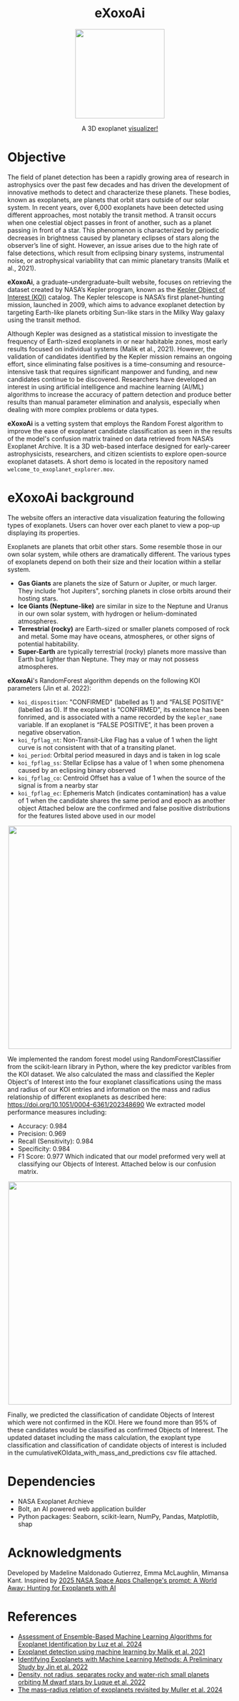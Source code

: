 <h1 align="center"> eXoxoAi </h1>
<p align="center">
  <img src="exoxoai.png" width="200">
</p>
<p align="center">A 3D exoplanet <a href="https://exoplanet-s180.bolt.host/">visualizer!</a></p>

# Objective
The field of planet detection has been a rapidly growing area of research in astrophysics over the past few decades and has driven the development of innovative methods to detect and characterize these planets. These bodies, known as exoplanets, are planets that orbit stars outside of our solar system. In recent years, over 6,000 exoplanets have been detected using different approaches, most notably the transit method. A transit occurs when one celestial object passes in front of another, such as a planet passing in front of a star. This phenomenon is characterized by periodic decreases in brightness caused by planetary eclipses of stars along the observer’s line of sight. However, an issue arises due to the high rate of false detections, which result from eclipsing binary systems, instrumental noise, or astrophysical variability that can mimic planetary transits (Malik et al., 2021).

**eXoxoAi**, a graduate–undergraduate–built website, focuses on retrieving the dataset created by NASA’s Kepler program, known as the <a href="https://exoplanetarchive.ipac.caltech.edu/cgi-bin/TblView/nph-tblView?app=ExoTbls&config=cumulative">Kepler Object of Interest (KOI)</a> catalog. The Kepler telescope is NASA’s first planet-hunting mission, launched in 2009, which aims to advance exoplanet detection by targeting Earth-like planets orbiting Sun-like stars in the Milky Way galaxy using the transit method.

Although Kepler was designed as a statistical mission to investigate the frequency of Earth-sized exoplanets in or near habitable zones, most early results focused on individual systems (Malik et al., 2021). However, the validation of candidates identified by the Kepler mission remains an ongoing effort, since eliminating false positives is a time-consuming and resource-intensive task that requires significant manpower and funding, and new candidates continue to be discovered. Researchers have developed an interest in using artificial intelligence and machine learning (AI/ML) algorithms to increase the accuracy of pattern detection and produce better results than manual parameter elimination and analysis, especially when dealing with more complex problems or data types.

**eXoxoAi** is a vetting system that employs the Random Forest algorithm to improve the ease of exoplanet candidate classification as seen in the results of the model's confusion matrix trained on data retrieved from NASA’s Exoplanet Archive. It is a 3D web-based interface designed for early-career astrophysicists, researchers, and citizen scientists to explore open-source exoplanet datasets. A short demo is located in the repository named ```welcome_to_exoplanet_explorer.mov```.

# eXoxoAi background
The website offers an interactive data visualization featuring the following types of exoplanets. Users can hover over each planet to view a pop-up displaying its properties.

Exoplanets are planets that orbit other stars. Some resemble those in our own solar system, while others are dramatically different. The various types of exoplanets depend on both their size and their location within a stellar system.
* **Gas Giants** are planets the size of Saturn or Jupiter, or much larger. They include "hot Jupiters", sorching planets in close orbits around their hosting stars.
* **Ice Giants (Neptune-like)** are similar in size to the Neptune and Uranus in our own solar system, with hydrogen or helium-dominated atmospheres.
* **Terrestrial (rocky)** are Earth-sized or smaller planets composed of rock and metal. Some may have oceans, atmospheres, or other signs of potential habitability.
* **Super-Earth** are typically terrestrial (rocky) planets more massive than Earth but lighter than Neptune. They may or may not possess atmospheres.

**eXoxoAi**'s RandomForest algorithm depends on the following KOI parameters (Jin et al. 2022):
* ```koi_disposition```: "CONFIRMED" (labelled as 1) and “FALSE POSITIVE” (labelled as 0). If the exoplanet is "CONFIRMED", its existence has been fonrimed, and is associated with a name recorded by the ```kepler_name``` variable. If an exoplanet is “FALSE POSITIVE”, it has been proven a negative observation.
* ```koi_fpflag_nt```: Non-Transit-Like Flag has a value of 1 when the light curve is not consistent with that of a transiting planet.
* ```koi_period```: Orbital period measured in days and is taken in log scale
* ```koi_fpflag_ss```: Stellar Eclipse has a value of 1 when some phenomena caused by an eclipsing binary observed 
* ```koi_fpflag_co```: Centroid Offset has a value of 1 when the source of the signal is from a nearby star
* ```koi_fpflag_ec```: Ephemeris Match (indicates contamination) has a value of 1 when the candidate shares the same period and epoch as another object
Attached below are the confirmed and false positive distributions for the features listed above used in our model
<p align="center">
  <img src="plot_features_histogram.png" width="500">
</p>

We implemented the random forest model using RandomForestClassifier from the scikit-learn library in Python, where the key predictor varibles from the KOI dataset. 
We also calculated the mass and classified the Kepler Object's of Interest into the four exoplanet classifications using the mass and radius of our KOI entries and information on the mass and radius relationship of different exoplanets as described here: https://doi.org/10.1051/0004-6361/202348690
We extracted model performance measures including:
- Accuracy: 0.984
- Precision: 0.969
- Recall (Sensitivity): 0.984
- Specificity: 0.984
- F1 Score: 0.977
Which indicated that our model preformed very well at classifying our Objects of Interest. Attached below is our confusion matrix.
<p align="center">
  <img src="confusion_matrix.png" width="500">
</p>
Finally, we predicted the classification of candidate Objects of Interest which were not confirmed in the KOI. Here we found more than 95% of these candidates would be classified as confirmed Objects of Interest. The updated dataset including the mass calculation, the exoplant type classification and classification of candidate objects of interest is included in the cumulativeKOIdata_with_mass_and_predictions csv file attached.

# Dependencies
* NASA Exoplanet Archieve
* Bolt, an AI powered web application builder
* Python packages: Seaborn, scikit-learn, NumPy, Pandas, Matplotlib, shap

# Acknowledgments
Developed by Madeline Maldonado Gutierrez, Emma McLaughlin, Mimansa Kant.
Inspired by <a href="https://www.spaceappschallenge.org/2025/challenges/a-world-away-hunting-for-exoplanets-with-ai/?tab=details">2025 NASA Space Apps Challenge's prompt: A World Away: Hunting for Exoplanets with AI </a>

# References
* <a href="https://doi.org/10.3390/electronics13193950">Assessment of Ensemble-Based Machine Learning Algorithms for Exoplanet Identification by Luz et al. 2024</a>
* <a href="https://doi.org/10.1093/mnras/stab3692">Exoplanet detection using machine learning by Malik et al. 2021</a>
* <a href="https://doi.org/10.5121/ijci.2022.110203">Identifying Exoplanets with Machine Learning Methods: A Preliminary Study by Jin et al. 2022</a>
* <a href="https://www.science.org/doi/10.1126/science.abl7164">Density, not radius, separates rocky and water-rich small planets orbiting M dwarf stars by Luque et al. 2022</a>
* <a href="https://doi.org/10.1051/0004-6361/202348690">The mass–radius relation of exoplanets revisited by Muller et al. 2024</a>



